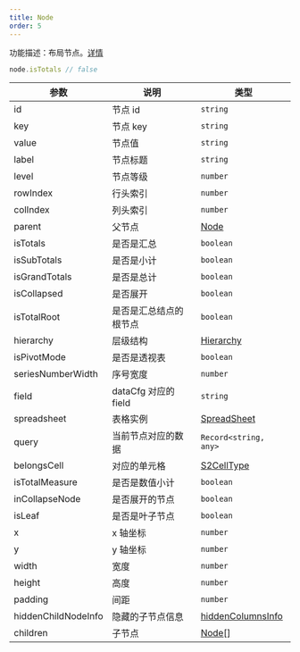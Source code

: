 ```yaml
---
title: Node
order: 5
---
```


功能描述：布局节点。[详情](https://github.com/antvis/S2/blob/master/packages/s2-core/src/facet/layout/node.ts)

```ts
node.isTotals // false
```

| 参数                  | 说明                | 类型 |
|---------------------|-------------------| --- |
| id                  | 节点 id             | `string` |
| key                 | 节点 key            | `string` |
| value               | 节点值               | `string` |
| label               | 节点标题              | `string` |
| level               | 节点等级              | `number` |
| rowIndex            | 行头索引              | `number` |
| colIndex            | 列头索引              | `number` |
| parent              | 父节点               | [Node](/docs/api/basic-class/node) |
| isTotals            | 是否是汇总             | `boolean` |
| isSubTotals         | 是否是小计             | `boolean` |
| isGrandTotals       | 是否是总计             | `boolean` |
| isCollapsed         | 是否展开              | `boolean` |
| isTotalRoot         | 是否是汇总结点的根节点 |  `boolean` |
| hierarchy           | 层级结构              | [Hierarchy](#) |
| isPivotMode         | 是否是透视表            | `boolean` |
| seriesNumberWidth   | 序号宽度              | `number` |
| field               | dataCfg 对应的 field | `string` |
| spreadsheet         | 表格实例              | [SpreadSheet](/docs/api/basic-class/spreadsheet)  |
| query               | 当前节点对应的数据         | `Record<string, any>` |
| belongsCell         | 对应的单元格            | [S2CellType](/docs/api/basic-class/base-cell)  |
| isTotalMeasure      | 是否是数值小计           | `boolean` |
| inCollapseNode      | 是否展开的节点           | `boolean` |
| isLeaf              | 是否是叶子节点           | `boolean` |
| x                   | x 轴坐标             | `number` |
| y                   | y 轴坐标             | `number` |
| width               | 宽度                | `number` |
| height              | 高度                | `number` |
| padding             | 间距                | `number` |
| hiddenChildNodeInfo | 隐藏的子节点信息          | [hiddenColumnsInfo](/api/basic-class/store#hiddencolumnsinfo) |
| children            | 子节点               | [Node[]](/docs/api/basic-class/node)  |
